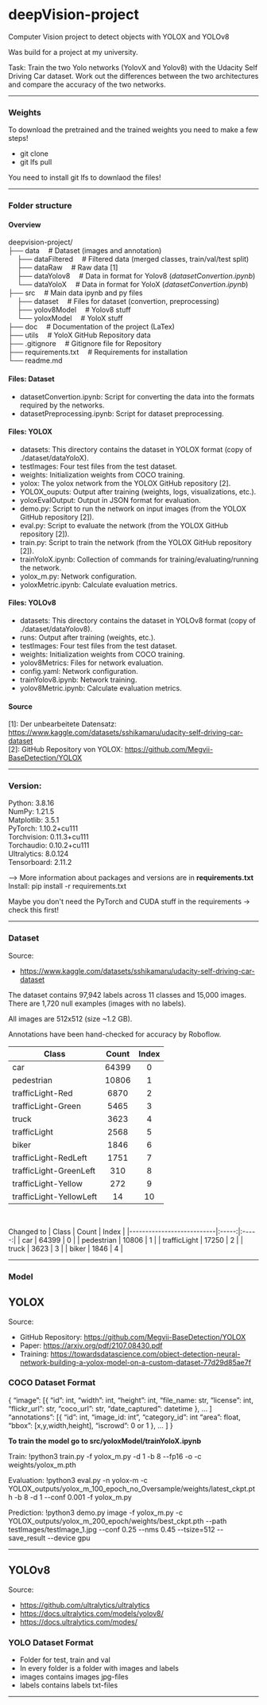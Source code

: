 # deepVision-project
Computer Vision project to detect objects with YOLOX and YOLOv8

Was build for a project at my university.

Task:
Train the two Yolo networks (YolovX and Yolov8) with the Udacity Self Driving Car dataset. Work out the differences between the two architectures and compare the accuracy of the two networks.


------------------------------------------------------------------------------------------
### Weights
To download the pretrained and the trained weights you need to make a few steps!
- git clone <repo>
- git lfs pull 

You need to install git lfs to downlaod the files!


------------------------------------------------------------------------------------------
### Folder structure
#### Overview
deepvision-project/  
├── data                    &emsp;# Dataset (images and annotation)  
&emsp; ├── dataFiltered     &emsp;# Filtered data (merged classes, train/val/test split)  
&emsp; ├── dataRaw          &emsp;# Raw data [1]  
&emsp; ├── dataYolov8       &emsp;# Data in format for Yolov8 (*datasetConvertion.ipynb*)  
&emsp; └── dataYoloX        &emsp;# Data in format for YoloX  (*datasetConvertion.ipynb*)  
├── src                     &emsp;# Main data ipynb and py files  
&emsp; ├── dataset          &emsp;# Files for dataset (convertion, preprocessing)  
&emsp; ├── yolov8Model      &emsp;# Yolov8 stuff  
&emsp; └── yoloxModel       &emsp;# YoloX stuff  
├── doc                     &emsp;# Documentation of the project (LaTex)  
├── utils                   &emsp;# YoloX GitHub Repository data  
├── .gitignore              &emsp;# Gitignore file for Repository  
├── requirements.txt        &emsp;# Requirements for installation  
└── readme.md<br>


#### Files: Dataset
* datasetConvertion.ipynb: Script for converting the data into the formats required by the networks.
* datasetPreprocessing.ipynb: Script for dataset preprocessing.

#### Files: YOLOX
* datasets: This directory contains the dataset in YOLOX format (copy of ./dataset/dataYoloX).
* testImages: Four test files from the test dataset.
* weights: Initialization weights from COCO training.
* yolox: The yolox network from the YOLOX GitHub repository [2].
* YOLOX_ouputs: Output after training (weights, logs, visualizations, etc.).
* yoloxEvalOutput: Output in JSON format for evaluation.
* demo.py: Script to run the network on input images (from the YOLOX GitHub repository [2]).
* eval.py: Script to evaluate the network (from the YOLOX GitHub repository [2]).
* train.py: Script to train the network (from the YOLOX GitHub repository [2]).
* trainYoloX.ipynb: Collection of commands for training/evaluating/running the network.
* yolox_m.py: Network configuration.
* yoloxMetric.ipynb: Calculate evaluation metrics.

#### Files: YOLOv8
* datasets: This directory contains the dataset in YOLOv8 format (copy of ./dataset/dataYolov8).
* runs: Output after training (weights, etc.).
* testImages: Four test files from the test dataset.
* weights: Initialization weights from COCO training.
* yolov8Metrics: Files for network evaluation.
* config.yaml: Network configuration.
* trainYolov8.ipynb: Network training.
* yolov8Metric.ipynb: Calculate evaluation metrics.


#### Source
[1]: Der unbearbeitete Datensatz: https://www.kaggle.com/datasets/sshikamaru/udacity-self-driving-car-dataset  
[2]: GitHub Repository von YOLOX: https://github.com/Megvii-BaseDetection/YOLOX

------------------------------------------------------------------------------------------
### Version:

Python: 3.8.16  
NumPy: 1.21.5  
Matplotlib: 3.5.1  
PyTorch: 1.10.2+cu111  
Torchvision: 0.11.3+cu111  
Torchaudio: 0.10.2+cu111  
Ultralytics: 8.0.124  
Tensorboard: 2.11.2  

--> More information about packages and versions are in **requirements.txt**  
Install: pip install -r requirements.txt

Maybe you don't need the PyTorch and CUDA stuff in the requirements -> check this first!


------------------------------------------------------------------------------------------
### Dataset
Source: 
- https://www.kaggle.com/datasets/sshikamaru/udacity-self-driving-car-dataset

The dataset contains 97,942 labels across 11 classes and 15,000 images. There are 1,720 null examples (images with no labels).

All images are 512x512 (size ~1.2 GB).

Annotations have been hand-checked for accuracy by Roboflow.


| Class                     | Count | Index |
|---------------------------|:-----:|:-----:|
| car                       | 64399 |  0    |
| pedestrian                | 10806 |  1    |
| trafficLight-Red          |  6870 |  2    |
| trafficLight-Green        |  5465 |  3    |
| truck                     |  3623 |  4    |
| trafficLight              |  2568 |  5    |
| biker                     |  1846 |  6    |
| trafficLight-RedLeft      |  1751 |  7    |
| trafficLight-GreenLeft    |  310  |  8    |
| trafficLight-Yellow       |  272  |  9    |
| trafficLight-YellowLeft   |  14   |  10   |
<br>

Changed to
| Class                     | Count | Index |
|---------------------------|:-----:|:-----:|
| car                       | 64399 |  0    |
| pedestrian                | 10806 |  1    |
| trafficLight              | 17250 |  2    |
| truck                     |  3623 |  3    |
| biker                     |  1846 |  4    |


------------------------------------------------------------------------------------------
### Model
## YOLOX
Source:
- GitHub Repository: https://github.com/Megvii-BaseDetection/YOLOX
- Paper: https://arxiv.org/pdf/2107.08430.pdf
- Training: https://towardsdatascience.com/object-detection-neural-network-building-a-yolox-model-on-a-custom-dataset-77d29d85ae7f


### COCO Dataset Format
{
    “image”: [{
        “id”: int,
        “width”: int,
        “height”: int,
        “file_name: str,
        “license”: int,
        “flickr_url”: str,
        “coco_url”: str,
        “date_captured”: datetime
    },
    ... ]
    “annotations”: [{
        “id”: int,
        “image_id: int”,
        “category_id”: int
        “area”: float,
        “bbox”: [x,y,width,height],
        “iscrowd”: 0 or 1
    },
    ... ]
}

**To train the model go to src/yoloxModel/trainYoloX.ipynb**

Train:
!python3 train.py -f yolox_m.py -d 1 -b 8 --fp16 -o -c weights/yolox_m.pth

Evaluation:
!python3 eval.py -n yolox-m -c YOLOX_outputs/yolox_m_100_epoch_no_Oversample/weights/latest_ckpt.pth -b 8 -d 1 --conf 0.001 -f yolox_m.py

Prediction:
!python3 demo.py image -f yolox_m.py -c YOLOX_outputs/yolox_m_200_epoch/weights/best_ckpt.pth --path testImages/testImage_1.jpg --conf 0.25 --nms 0.45 --tsize=512 --save_result --device gpu





------------------------------------------------------------------------------------------
## YOLOv8
Source:
- https://github.com/ultralytics/ultralytics
- https://docs.ultralytics.com/models/yolov8/
- https://docs.ultralytics.com/modes/

### YOLO Dataset Format
- Folder for test, train and val  
- In every folder is a folder with images and labels
- images contains images jpg-files
- labels contains labels txt-files



------------------------------------------------------------------------------------------

